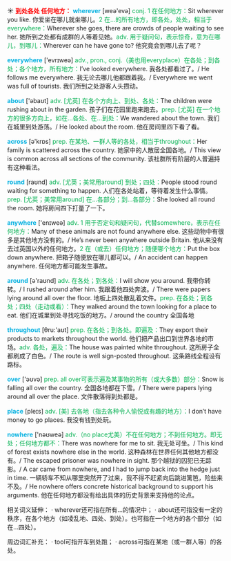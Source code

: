 ☀ <font color="red">**到处各处 任何地方：**</font>
<font color="sky blue">**wherever**</font> [weə'evə] 
<font color="#00b050">conj. 1 在任何地方：</font>Sit wherever you like. 你爱坐在哪儿就坐哪儿。<font color="#00b050">2 在…的所有地方，即各处，处处，相当于everywhere：</font>Wherever she goes, there are crowds of people waiting to see her. 她所到之处都有成群的人等着见她。<font color="#00b050">adv. 用于疑问句，表示惊奇，意为在哪儿，到哪儿：</font>Wherever can he have gone to? 他究竟会到哪儿去了呢？

<font color="sky blue">**everywhere**</font> ['evrɪweə] 
<font color="#00b050">adv., pron., conj.（美也用everyplace）在各处；到各处；各个地方，所有地方：</font>I’ve looked everywhere. 我各处都看过了。/ He follows me everywhere. 我无论去哪儿他都跟着我。/ Everywhere we went was full of tourists. 我们所到之处游客人头攒动。

<font color="sky blue">**about**</font> ['əbaʊt] 
<font color="#00b050">adv. [尤英] 在各个方向上、到处、各处：</font>The children were rushing about in the garden. 孩子们在花园里跑来跑去。<font color="#00b050">prep. [尤英] 在一个地方的很多方向上，如在…各处、在…到处：</font>We wandered about the town. 我们在城里到处游荡。/ He looked about the room. 他在房间里四下看了看。

<font color="sky blue">**across**</font> [ə'krɒs] 
<font color="#00b050">prep. 在某地、一群人等的各处，相当于throughout：</font>Her family is scattered across the country. 她家中的人散居全国各地。/ This view is common across all sections of the community. 该社群所有阶层的人普遍持有这种看法。

<font color="sky blue">**round**</font> [raʊnd] 
<font color="#00b050">adv. [尤英；美常用around] 到处；四处：</font>People stood round waiting for something to happen. 人们在各处站着，等待着发生什么事情。<font color="#00b050">prep. [尤英；美常用around] 在…各部分；到…各部分：</font>She looked all round the room. 她将房间四下打量了一下。

<font color="sky blue">**anywhere**</font> ['enɪweə] 
<font color="#00b050">adv. 1 用于否定句和疑问句，代替somewhere，表示在任何地方：</font>Many of these animals are not found anywhere else. 这些动物中有很多是其他地方没有的。/ He’s never been anywhere outside Britain. 他从来没有去过英国以外的任何地方。<font color="#00b050">2 在（或去）任何地方；随便哪个地方：</font>Put the box down anywhere. 把箱子随便放在哪儿都可以。/ An accident can happen anywhere. 任何地方都可能发生事故。

<font color="sky blue">**around**</font> [ə'raʊnd] 
<font color="#00b050">adv. 在各处；到各处：</font>I will show you around. 我带你转转。/ I rushed around after him. 我跟着他四处奔波。/ There were papers lying around all over the floor. 地板上四处散乱着文件。<font color="#00b050">prep. 在各处；到各处；四处（走动或看）：</font>They walked around the town looking for a place to eat. 他们在城里到处寻找吃饭的地方。/ around the country 全国各地

<font color="sky blue">**throughout**</font> [θru:'aʊt] 
<font color="#00b050">prep. 在各处；到各处。即遍及：</font>They export their products to markets throughout the world. 他们把产品出口到世界各地的市场。<font color="#00b050">adv. 各处，遍及：</font>The house was painted white throughout. 这所房子全都刷成了白色。/ The route is well sign-posted throughout. 这条路线全程设有路标。

<font color="sky blue">**over**</font> ['əʊvə] 
<font color="#00b050">prep. all over可表示遍及某事物的所有（或大多数）部分：</font>Snow is falling all over the country. 全国各地都在下雪。/ There were papers lying around all over the place. 文件散落得到处都是。

<font color="sky blue">**place**</font> [pleɪs] 
<font color="#00b050">adv. [美] 去各地（指去各种令人愉悦或有趣的地方）：</font>I don’t have money to go places. 我没有钱到处玩。

<font color="sky blue">**nowhere**</font> ['nəʊweə] 
<font color="#00b050">adv.（no place尤美）不在任何地方；不到任何地方。即无处；任何地方都不：</font>There was nowhere for me to sit. 我无处可坐。/ This kind of forest exists nowhere else in the world. 这种森林在世界任何其他地方都没有。/ The escaped prisoner was nowhere in sight. 那个越狱的囚犯已无踪影。/ A car came from nowhere, and I had to jump back into the hedge just in time. 一辆轿车不知从哪里突然开了过来，我不得不赶紧向后跳进篱笆，险些来不及。/ He nowhere offers concrete historical background to support his arguments. 他在任何地方都没有给出具体的历史背景来支持他的论点。

相关词义延伸：
· wherever还可指在所有…的情况中；
· about还可指没有一定的秩序，在各个地方（如凌乱地、四处、到处）。也可指在一个地方的各个部分（如在…四处）。

周边词汇补充：
· tool可指开车到处跑；
· across可指在某地（或一群人等）的各处。

